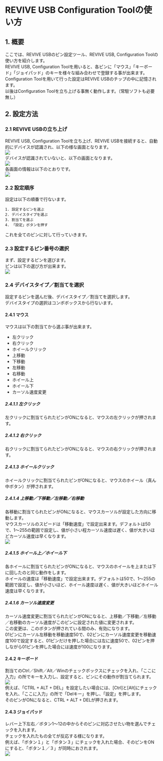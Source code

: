 # REVIVE USB Configuration Toolの使い方

## 1. 概要

ここでは、REVIVE USBのピン設定ツール、REVIVE USB, Configuration Toolの使い方を紹介します。  
REVIVE USB, Configuration Toolを用いると、各ピンに「マウス」「キーボード」「ジョイパッド」のキーを様々な組み合わせで登録する事が出来ます。  
Configuration Toolを用いて行った設定はREVIVE USBのチップの中に記憶されます。  
以後はConfiguration Toolを立ち上げる事無く動作します。（常駐ソフトも必要無し）  

## 2. 設定方法

### 2.1 REVIVE USBの立ち上げ

REVIVE USB, Configuration Toolを立ち上げ、REVIVE USBを接続すると、自動的にデバイスが認識され、以下の様な画面となります。  
![](https://lh6.googleusercontent.com/li3BnWSCqTS_B3_ZmOh8z4FZYgbxWEKOpqTLYWl6ZiJWaeauTL0bK-nqGzD93qpdKG0f6m63DbKpYXGnxLui7rz6RzC687HpFbVVSIRakunJj5vyqHEge4w8)  
デバイスが認識されていないと、以下の画面となります。  
![](https://lh6.googleusercontent.com/11NaX34EBSxdQvyBctX4zwhNCsgsrADqhvUkWAUyOawUZ6Y2DWAzq89EYOvZGYn4S4h4sfC62w08P97P5bI9WD1Vfh_4xtpD_DIbkVX4LVkvWOtEttpnUE-T)  
各画面の情報は以下のとおりです。  
![](https://lh4.googleusercontent.com/vJYv8hhFh82GTmLzcqYKbJQRblYZrfmyJhofOyT59u6ycKakYlfeU0fUWvhwtinUvzlibs6PYky0SGMgIMqVusTZXYDfO6G5axmo0I79Wrh88npcUvlzJkMF)  
### 2.2 設定順序

設定は以下の順番で行ないます。  

    1. 設定するピンを選ぶ  
    2. デバイスタイプを選ぶ  
    3. 割当てを選ぶ  
    4. 「設定」ボタンを押す  

これを全てのピンに対して行っていきます。  

### 2.3 設定するピン番号の選択

まず、設定するピンを選びます。  
ピンは以下の選び方が出来ます。  
![](https://lh6.googleusercontent.com/g35vWL1eARPBdL8Rx3-Zp3u6KWDvDTFQYMzsU5mcJv4B_e6Oo0XX0Nut5H2xkxdDukuUaL5XuXpEljRkomdSD-9WrawvUegKaoXpC064rirkFuOgV8Pt28nN)  
### 2.4 デバイスタイプ／割当てを選択  

設定するピンを選んだ後、デバイスタイプ／割当てを選択します。  
デバイスタイプの選択はコンボボックスから行ないます。  

#### 2.4.1 マウス

マウスは以下の割当てから選ぶ事が出来ます。

 - 左クリック
 - 右クリック
 - ホイールクリック
 - 上移動
 - 下移動
 - 左移動
 - 右移動
 - ホイール上
 - ホイール下
 - カーソル速度変更

##### 2.4.1.1 左クリック

左クリックに割当てられたピンがONになると、マウスの左クリックが押されます。  

##### 2.4.1.2 右クリック

右クリックに割当てられたピンがONになると、マウスの右クリックが押されます。  

##### 2.4.1.3 ホイールクリック

ホイールクリックに割当てられたピンがONになると、マウスのホイール（真ん中ボタン）が押されます。  

##### 2.4.1.4 上移動／下移動／左移動／右移動

各移動に割当てられたピンがONになると、マウスカーソルが設定した方向に移動します。  
マウスカーソルのスピードは「移動速度」で設定出来ます。デフォルトは50で、1～255の範囲で設定し、値が小さい程カーソル速度は遅く、値が大きいほどカーソル速度は早くなります。  
![](https://lh6.googleusercontent.com/P7Hq5VtS8CqRuenw9ByTR8tfJozjr2tkxBOzaxDmz2vGtxPfr7J70xF7jlEBku4qAVE3IX155t3ziDHX88JKNwHl3zkEB3_dkNJMHNwgLTXHPJcO3I0--nBS)  

##### 2.4.1.5 ホイール上／ホイール下

各ホイールに割当てられたピンがONになると、マウスのホイールを上または下に回したのと同じ動作をします。  
ホイールの速度は「移動速度」で設定出来ます。デフォルトは50で、1～255の範囲で設定し、値が小さいほど、ホイール速度は遅く、値が大きいほどホイール速度は早くなります。  

##### 2.4.1.6 カーソル速度変更

カーソル速度変更に割当てられたピンがONになると、上移動／下移動／左移動／右移動のカーソル速度がこのピンに設定された値に変更されます。  
この変更は、このボタンが押されている間のみ、有効になります。  
01ピンにカーソル左移動を移動速度50で、02ピンにカーソル速度変更を移動速度100で設定すると、01ピンだけを押した場合には左に速度50で、02ピンを押しながら01ピンを押した場合には速度が100になります。  

#### 2.4.2 キーボード

割当てのCtrl／Shift／Alt／Winのチェックボックスにチェックを入れ、「ここに入力」の所でキーを入力し、設定すると、ピンにその動作が割当てられます。  
![](https://lh3.googleusercontent.com/AMDqYjLxhnA7K00yqyEIrQ663Q1lLc_5SfTl-sWraf_RRTZe_5jxAWBy6w5E_-IK2tzkEAK7-jQ44CufprtgvVdZsl4TCW4sfEwIML7PdU0LDioaf6KkTeHf)  
例えば、「CTRL + ALT + DEL」を設定したい場合には、[Ctrl]と[Alt]にチェックを入れ、「ここに入力」の所で「Delキー」を押し、「設定」を押します。  
そのピンがONになると、CTRL + ALT + DELが押されます。  

#### 2.4.3 ジョイパッド

レバー上下左右／ボタン1～12の中からそのピンに対応させたい物を選んでチェックを入れます。  
チェックを入れたもの全てが反応する様になります。  
例えば、「ボタン１」と「ボタン３」にチェックを入れた場合、そのピンをONにすると、「ボタン１／３」が同時におされます。  
![](https://lh4.googleusercontent.com/MySjBWVSyV3m4A7lQW4NOV5bz-Cn9Jsq66AgiclFI44m9CeVGcrf5BLO4NCr-pjm2VMuyUrKYuFYVhnNWg21SvRX037K3GxGAwf7s5AO6TSOMapCmlFgfQUw)  
